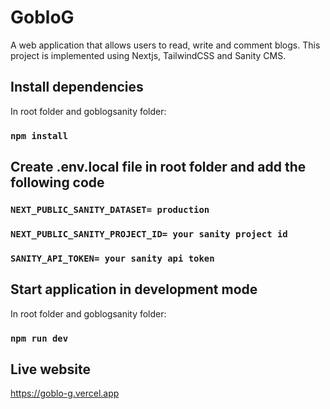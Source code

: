 # GobloG

A web application that allows users to read, write and comment blogs. This project is implemented using Nextjs, TailwindCSS and Sanity CMS.

## Install dependencies

In root folder and goblogsanity folder:

### `npm install`

## Create .env.local file in root folder and add the following code

### `NEXT_PUBLIC_SANITY_DATASET= production`
### `NEXT_PUBLIC_SANITY_PROJECT_ID= your sanity project id`
### `SANITY_API_TOKEN= your sanity api token`

## Start application in development mode

In root folder and goblogsanity folder:

### `npm run dev`

## Live website

https://goblo-g.vercel.app

